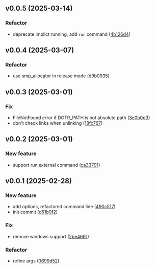 ## v0.0.5 (2025-03-14)

### Refactor

- deprecate implict running, add `run` command ([4b126d4](https://github.com/waynezhang/dotr/commit/4b126d4738ba4350ba53b4de995b37e4ccb81009))


## v0.0.4 (2025-03-07)

### Refactor

- use smp_allocator in release mode ([d9b0935](https://github.com/waynezhang/dotr/commit/d9b09352b9d6085d4fcbc83186ef20265997773d))


## v0.0.3 (2025-03-01)

### Fix

- FileNotFound error if DOTR_PATH is not absolute path ([3e0b0d3](https://github.com/waynezhang/dotr/commit/3e0b0d3903fe336cd7a706bf3fb188444e06cf9b))
- don't check links when unlinking ([18fc767](https://github.com/waynezhang/dotr/commit/18fc767596c3f843b68a0ccae9de28446ea634d4))


## v0.0.2 (2025-03-01)

### New feature

- support run external command ([ca33701](https://github.com/waynezhang/dotr/commit/ca3370131acc64ca406145d7cdc97668d22cc11e))


## v0.0.1 (2025-02-28)

### New feature

- add options, refactored command line ([490c517](https://github.com/waynezhang/dotr/commit/490c517d73410d6e41a9a7223aa43194ded2ede0))
- init commit ([d51b0f2](https://github.com/waynezhang/dotr/commit/d51b0f22ebb5b02012d6b607adcfd85e47245c9d))

### Fix

- remove windows support ([2be4691](https://github.com/waynezhang/dotr/commit/2be4691d65b6d6d80c00b9cafca12babb6a5a5a7))

### Refactor

- refine args ([0699d52](https://github.com/waynezhang/dotr/commit/0699d522ebc33dc50008409af915eb56bb6c7630))
